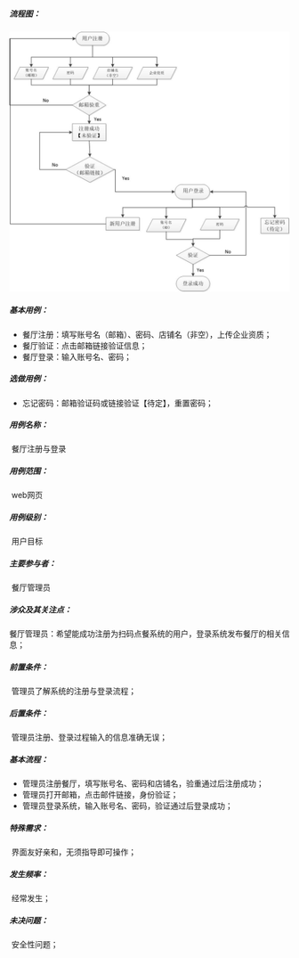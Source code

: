 ##### 流程图：

![注册登录流程图](../image/register_login.jpg)

##### 基本用例：

- 餐厅注册：填写账号名（邮箱）、密码、店铺名（非空），上传企业资质；
- 餐厅验证：点击邮箱链接验证信息；
- 餐厅登录：输入账号名、密码；

##### 选做用例：

- 忘记密码：邮箱验证码或链接验证【待定】，重置密码；

##### 用例名称：

​	餐厅注册与登录

##### 用例范围：

​	web网页

##### 用例级别：

​	用户目标

##### 主要参与者：

​	餐厅管理员

##### 涉众及其关注点：

​	餐厅管理员：希望能成功注册为扫码点餐系统的用户，登录系统发布餐厅的相关信息；

##### 前置条件：

​	管理员了解系统的注册与登录流程；

##### 后置条件：

​	管理员注册、登录过程输入的信息准确无误；

##### 基本流程：

- 管理员注册餐厅，填写账号名、密码和店铺名，验重通过后注册成功；
- 管理员打开邮箱，点击邮件链接，身份验证；
- 管理员登录系统，输入账号名、密码，验证通过后登录成功；

##### 特殊需求：

​	界面友好亲和，无须指导即可操作；

##### 发生频率：

​	经常发生；

##### 未决问题：

​	安全性问题；



​	